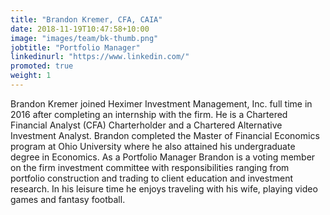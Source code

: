 ```yaml
---
title: "Brandon Kremer, CFA, CAIA"
date: 2018-11-19T10:47:58+10:00
image: "images/team/bk-thumb.png"
jobtitle: "Portfolio Manager"
linkedinurl: "https://www.linkedin.com/"
promoted: true
weight: 1
---
```


Brandon Kremer joined Heximer Investment Management, Inc. full time in 2016 after completing an internship with the firm. He is a Chartered Financial Analyst (CFA) Charterholder and a Chartered Alternative Investment Analyst. Brandon completed the Master of Financial Economics program at Ohio University where he also attained his undergraduate degree in Economics. As a Portfolio Manager Brandon is a voting member on the firm investment committee with responsibilities ranging from portfolio construction and trading to client education and investment research. 
In his leisure time he enjoys traveling with his wife, playing video games and fantasy football. 
